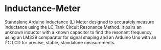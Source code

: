 # Inductance-Meter
Standalone Arduino Inductance (L) Meter designed to accurately measure inductance using the LC Tank Circuit Resonance Method. It pairs an unknown inductor with a known capacitor to find the resonant frequency, using an LM339 comparator for signal shaping and an Arduino Uno with an I²C LCD for precise, stable, standalone measurements.

